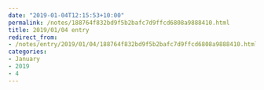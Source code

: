 ```yaml
---
date: "2019-01-04T12:15:53+10:00"
permalink: /notes/188764f832bd9f5b2bafc7d9ffcd6808a9888410.html
title: 2019/01/04 entry
redirect_from:
- /notes/entry/2019/01/04/188764f832bd9f5b2bafc7d9ffcd6808a9888410.html
categories:
- January
- 2019
- 4
---
```

